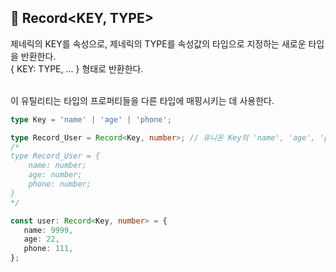 ## 🐽 Record<KEY, TYPE>
제네릭의 KEY를 속성으로, 제네릭의 TYPE를 속성값의 타입으로 지정하는 새로운 타입을 반환한다.<br/>
{ KEY: TYPE, ... } 형태로 반환한다.<br/><br/>

이 유틸리티는 타입의 프로퍼티들을 다른 타입에 매핑시키는 데 사용한다.<br/>

```TypeScript
type Key = 'name' | 'age' | 'phone';

type Record_User = Record<Key, number>; // 유니온 Key의 'name', 'age', 'phone' 타입들을 속성으로 하여 number 타입으로 설정
/*
type Record_User = {
    name: number;
    age: number;
    phone: number;
}
*/

const user: Record<Key, number> = {
   name: 9999,
   age: 22,
   phone: 111,
};
```
